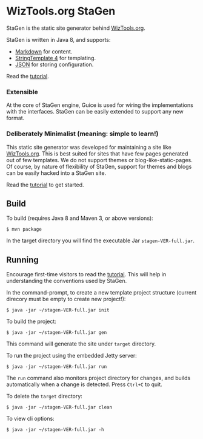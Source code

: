 # WizTools.org StaGen

StaGen is the static site generator behind [WizTools.org](http://www.wiztools.org/).

StaGen is written in Java 8, and supports:

* [Markdown](https://daringfireball.net/projects/markdown/) for content.
* [StringTemplate 4](http://www.stringtemplate.org/) for templating.
* [JSON](http://www.json.org/) for storing configuration.

Read the [tutorial](https://github.com/wiztools/stagen/wiki/Tutorial).

### Extensible

At the core of StaGen engine, Guice is used for wiring the implementations with the interfaces. StaGen can be easily extended to support any new format.

### Deliberately Minimalist (meaning: simple to learn!)

This static site generator was developed for maintaining a site like [WizTools.org](http://www.wiztools.org/). This is best suited for sites that have few pages generated out of few templates. We do not support themes or blog-like-static-pages. Of course, by nature of flexibility of StaGen, support for themes and blogs can be easily hacked into a StaGen site.

Read the [tutorial](https://github.com/wiztools/stagen/wiki/Tutorial) to get started.

## Build

To build (requires Java 8 and Maven 3, or above versions):

    $ mvn package

In the target directory you will find the executable Jar `stagen-VER-full.jar`.

## Running

Encourage first-time visitors to read the [tutorial](https://github.com/wiztools/stagen/wiki/Tutorial). This will help in understanding the conventions used by StaGen.

In the command-prompt, to create a new template project structure (current direcory must be empty to create new project!):

    $ java -jar ~/stagen-VER-full.jar init

To build the project:

    $ java -jar ~/stagen-VER-full.jar gen

This command will generate the site under `target` directory.

To run the project using the embedded Jetty server:

	$ java -jar ~/stagen-VER-full.jar run

The `run` command also monitors project directory for changes, and builds automatically when a change is detected. Press `Ctrl+C` to quit.

To delete the `target` directory:

    $ java -jar ~/stagen-VER-full.jar clean

To view cli options:

    $ java -jar ~/stagen-VER-full.jar -h


